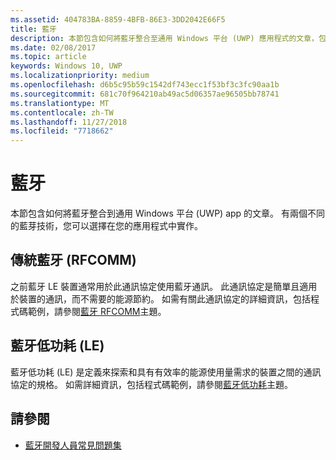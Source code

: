 ```yaml
---
ms.assetid: 404783BA-8859-4BFB-86E3-3DD2042E66F5
title: 藍牙
description: 本節包含如何將藍牙整合至通用 Windows 平台 (UWP) 應用程式的文章，包括如何使用 RFCOMM、GATT 及低功耗 (LE) 廣告。
ms.date: 02/08/2017
ms.topic: article
keywords: Windows 10, UWP
ms.localizationpriority: medium
ms.openlocfilehash: d6b5c95b59c1542df743ecc1f53bf3c3fc90aa1b
ms.sourcegitcommit: 681c70f964210ab49ac5d06357ae96505bb78741
ms.translationtype: MT
ms.contentlocale: zh-TW
ms.lasthandoff: 11/27/2018
ms.locfileid: "7718662"
---
```

# <a name="bluetooth"></a>藍牙
本節包含如何將藍牙整合到通用 Windows 平台 (UWP) app 的文章。 有兩個不同的藍芽技術，您可以選擇在您的應用程式中實作。

## <a name="classic-bluetooth-rfcomm"></a>傳統藍牙 (RFCOMM)
之前藍牙 LE 裝置通常用於此通訊協定使用藍牙通訊。 此通訊協定是簡單且適用於裝置的通訊，而不需要的能源節約。 如需有關此通訊協定的詳細資訊，包括程式碼範例，請參閱[藍牙 RFCOMM](send-or-receive-files-with-rfcomm.md)主題。

## <a name="bluetooth-low-energy-le"></a>藍牙低功耗 (LE)
藍牙低功耗 (LE) 是定義來探索和具有有效率的能源使用量需求的裝置之間的通訊協定的規格。 如需詳細資訊，包括程式碼範例，請參閱[藍牙低功耗](bluetooth-low-energy-overview.md)主題。

## <a name="see-also"></a>請參閱
- [藍牙開發人員常見問題集](bluetooth-dev-faq.md)